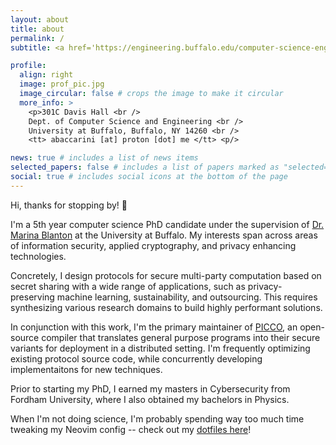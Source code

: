 ```yaml
---
layout: about
title: about
permalink: /
subtitle: <a href='https://engineering.buffalo.edu/computer-science-engineering.html'><b>Doctoral Researcher</b></a> @ University at Buffalo

profile:
  align: right
  image: prof_pic.jpg
  image_circular: false # crops the image to make it circular
  more_info: >
    <p>301C Davis Hall <br />
    Dept. of Computer Science and Engineering <br />
    University at Buffalo, Buffalo, NY 14260 <br />
    <tt> abaccarini [at] proton [dot] me </tt> <p/> 

news: true # includes a list of news items
selected_papers: false # includes a list of papers marked as "selected={true}"
social: true # includes social icons at the bottom of the page
---
```


Hi, thanks for stopping by! 👋 

I'm a 5th year computer science PhD candidate under the supervision of [Dr. Marina Blanton](https://www.acsu.buffalo.edu/~mblanton/) at the University at Buffalo. My interests span across areas of information security, applied cryptography, and privacy enhancing technologies.

Concretely, I design protocols for secure multi-party computation based on secret sharing with a wide range of applications, such as privacy-preserving machine learning, sustainability, and outsourcing. This requires synthesizing various research domains to build highly performant solutions.

In conjunction with this work, I'm the primary maintainer of [PICCO](https://github.com/applied-crypto-lab/picco/), an open-source compiler that translates general purpose programs into their secure variants for deployment in a distributed setting. I'm frequently optimizing existing protocol source code, while concurrently developing implementaitons for new techniques.

<!-- The second area of interest is researching private information disclosure from secure function evaluation from an information-theoretic perspective. -->

Prior to starting my PhD, I earned my masters in Cybersecurity from Fordham University, where I also obtained my bachelors in Physics.

When I'm not doing science, I'm probably spending way too much time tweaking my Neovim config -- check out my [dotfiles here](https://github.com/abaccarini/dotfiles)!
